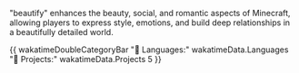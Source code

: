 "beautify" enhances the beauty, social, and romantic aspects of Minecraft, allowing players to express style, emotions, and build deep relationships in a beautifully detailed world.

{{ wakatimeDoubleCategoryBar "💾 Languages:" wakatimeData.Languages "💼 Projects:" wakatimeData.Projects 5 }}